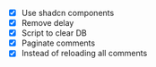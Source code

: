 * [x] Use shadcn components
* [x] Remove delay
* [x] Script to clear DB
* [x] Paginate comments
* [x] Instead of reloading all comments